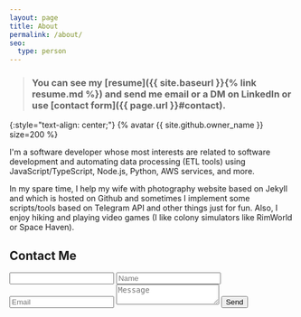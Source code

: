 ```yaml
---
layout: page
title: About
permalink: /about/
seo:
  type: person
---
```


> ### You can see my [resume]({{ site.baseurl }}{% link resume.md %}) and send me email or a DM on LinkedIn or use [contact form]({{ page.url }}#contact).

{:style="text-align: center;"}
{% avatar {{ site.github.owner_name }} size=200 %}

I'm a software developer whose most interests are related to software development and automating data processing (ETL tools) using JavaScript/TypeScript, Node.js, Python, AWS services, and more.

In my spare time, I help my wife with photography website based on Jekyll and which is hosted on Github and sometimes I implement some scripts/tools based on Telegram API and other things just for fun. Also, I enjoy hiking and playing video games (I like colony simulators like RimWorld or Space Haven).

## Contact Me
<form id="contact" class="gform contact-form" action="https://script.google.com/macros/s/AKfycbyGpb8FslwEaO4_6by0ZmEI1_-Gr6lD9qXfQby9ZHN4EQgB1Vs/exec" method="POST">
  <div class="form-elements">
    <input id="itsatrap" type="text" name="itsatrap" value="" />
    <input id="name" type="text" name="name" placeholder="Name" maxlength="50" required>
    <input id="email" type="email" name="email" placeholder="Email" maxlength="254" required>
    <textarea id="body" name="body" placeholder="Message" maxlength="400" required></textarea>
    <input id="submit" class="btn cf" type="submit" value="Send">
  </div>
  <div class="thankyou_message" style="display:none;">
    <h2><em>Thanks</em> for contacting me!
      I will get back to you soon!</h2>
  </div>
</form>
<script data-cfasync="false" type="text/javascript" src="{{ '/assets/vendor/form-submission-handler.js' | relative_url  }}"></script>
